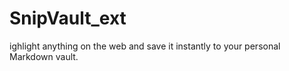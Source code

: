 # SnipVault_ext
ighlight anything on the web and save it instantly to your personal Markdown vault.
